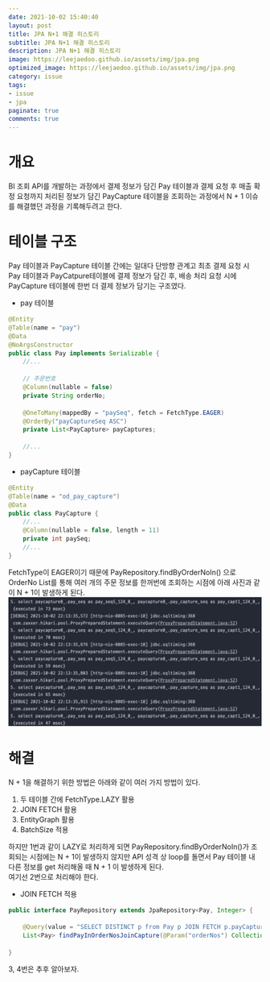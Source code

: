 ```yaml
---
date: 2021-10-02 15:40:40
layout: post
title: JPA N+1 해결 히스토리
subtitle: JPA N+1 해결 히스토리
description: JPA N+1 해결 히스토리
image: https://leejaedoo.github.io/assets/img/jpa.png
optimized_image: https://leejaedoo.github.io/assets/img/jpa.png
category: issue
tags:
- issue
- jpa 
paginate: true
comments: true
---
```

# 개요
BI 조회 API를 개발하는 과정에서 결제 정보가 담긴 Pay 테이블과 결제 요청 후 매출 확정 요청까지 처리된 정보가 담긴 PayCapture 테이블을 조회하는 과정에서 N + 1 이슈를 해결했던 과정을 기록해두려고 한다.

# 테이블 구조
Pay 테이블과 PayCapture 테이블 간에는 일대다 단방향 관계고 최초 결제 요청 시 Pay 테이블과 PayCatpure테이블에 결제 정보가 담긴 후, 배송 처리 요청 시에 PayCapture 테이블에 한번 더 결제 정보가 담기는 구조였다.

* pay 테이블
```java
@Entity
@Table(name = "pay")
@Data
@NoArgsConstructor
public class Pay implements Serializable {
    //...

    // 주문번호
    @Column(nullable = false)
    private String orderNo;
  
    @OneToMany(mappedBy = "paySeq", fetch = FetchType.EAGER)
    @OrderBy("payCaptureSeq ASC")
    private List<PayCapture> payCaptures;
  
    //...
}
```

* payCapture 테이블
```java
@Entity
@Table(name = "od_pay_capture")
@Data
public class PayCapture {
    //...
    @Column(nullable = false, length = 11)
    private int paySeq;
    //...
}
```

FetchType이 EAGER이기 때문에 PayRepository.findByOrderNoIn() 으로 OrderNo List를 통해 여러 개의 주문 정보를 한꺼번에 조회하는 시점에 아래 사진과 같이 N + 1이 발생하게 된다.
![n+1](../../assets/img/n+1.jpg)

# 해결
N + 1을 해결하기 위한 방법은 아래와 같이 여러 가지 방법이 있다.
1. 두 테이블 간에 FetchType.LAZY 활용
2. JOIN FETCH 활용
3. EntityGraph 활용
4. BatchSize 적용

하지만 1번과 같이 LAZY로 처리하게 되면 PayRepository.findByOrderNoIn()가 조회되는 시점에는 N + 1이 발생하지 않지만 API 성격 상 loop를 돌면서 Pay 테이블 내 다른 정보를 get 처리해올 때 N + 1 이 발생하게 된다.<br>
여기선 2번으로 처리해야 한다.

* JOIN FETCH 적용

```java
public interface PayRepository extends JpaRepository<Pay, Integer> {
    
    @Query(value = "SELECT DISTINCT p from Pay p JOIN FETCH p.payCaptures WHERE p.orderNo IN :orderNos")
    List<Pay> findPayInOrderNosJoinCapture(@Param("orderNos") Collection<String> orderNos);
  
}
```

3, 4번은 추후 알아보자.





